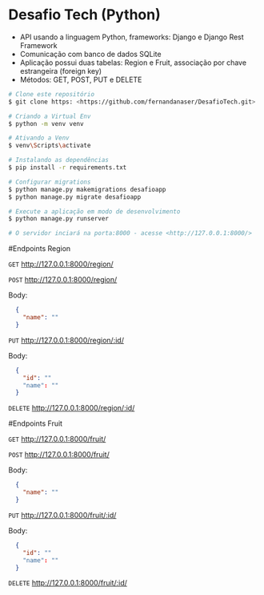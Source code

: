 # Desafio Tech (Python)
<!--ts-->
* API usando a linguagem Python, frameworks: Django e Django Rest Framework
* Comunicação com banco de dados SQLite
* Aplicação possui duas tabelas: Region e Fruit, associação por chave estrangeira (foreign key)
* Métodos: GET, POST, PUT e DELETE
<!--te-->

```bash
# Clone este repositório
$ git clone https: <https://github.com/fernandanaser/DesafioTech.git>

# Criando a Virtual Env
$ python -m venv venv  

# Ativando a Venv
$ venv\Scripts\activate

# Instalando as dependências
$ pip install -r requirements.txt

# Configurar migrations
$ python manage.py makemigrations desafioapp
$ python manage.py migrate desafioapp

# Execute a aplicação em modo de desenvolvimento
$ python manage.py runserver

# O servidor inciará na porta:8000 - acesse <http://127.0.0.1:8000/>
```
#Endpoints Region

`GET` <http://127.0.0.1:8000/region/>

`POST` <http://127.0.0.1:8000/region/>

  Body:
```json
  {
    "name": ""
  }
  ```

`PUT` <http://127.0.0.1:8000/region/:id/>

  Body:
```json
  {
    "id": ""
    "name": ""
  }
  ```
`DELETE` <http://127.0.0.1:8000/region/:id/>

#Endpoints Fruit

`GET` <http://127.0.0.1:8000/fruit/>

`POST` <http://127.0.0.1:8000/fruit/>

  Body:
```json
  {
    "name": ""
  }
```
`PUT` <http://127.0.0.1:8000/fruit/:id/>

  Body:
```json
  {
    "id": ""
    "name": ""
  }
```
`DELETE` <http://127.0.0.1:8000/fruit/:id/>


